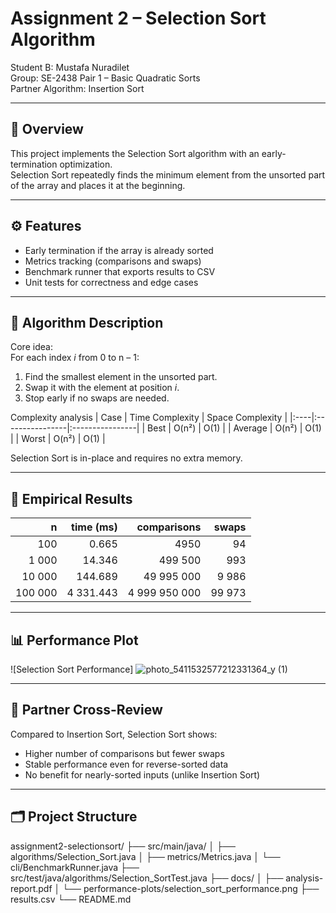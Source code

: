 # Assignment 2 – Selection Sort Algorithm  
Student B: Mustafa Nuradilet  
Group: SE-2438
Pair 1 – Basic Quadratic Sorts  
Partner Algorithm: Insertion Sort 

---

## 📘 Overview
This project implements the Selection Sort algorithm with an early-termination optimization.  
Selection Sort repeatedly finds the minimum element from the unsorted part of the array and places it at the beginning.

---

## ⚙️ Features
- Early termination if the array is already sorted  
- Metrics tracking (comparisons and swaps)  
- Benchmark runner that exports results to CSV  
- Unit tests for correctness and edge cases

---

## 🧮 Algorithm Description
Core idea:  
For each index *i* from 0 to n – 1:  
1. Find the smallest element in the unsorted part.  
2. Swap it with the element at position *i*.  
3. Stop early if no swaps are needed.

Complexity analysis
| Case | Time Complexity | Space Complexity |
|:----|:----------------|:----------------|
| Best | O(n²) | O(1) |
| Average | O(n²) | O(1) |
| Worst | O(n²) | O(1) |

Selection Sort is in-place and requires no extra memory.

---

## 🧾 Empirical Results
| n | time (ms) | comparisons | swaps |
|--:|--:|--:|--:|
| 100 | 0.665 | 4950 | 94 |
| 1 000 | 14.346 | 499 500 | 993 |
| 10 000 | 144.689 | 49 995 000 | 9 986 |
| 100 000 | 4 331.443 | 4 999 950 000 | 99 973 |

---


## 📊 Performance Plot
![Selection Sort Performance]
![photo_5411532577212331364_y (1)](https://github.com/user-attachments/assets/8add6e4f-52a1-4582-86ab-f21e7eecb75c)


---

## 🧠 Partner Cross-Review
Compared to Insertion Sort, Selection Sort shows:
- Higher number of comparisons but fewer swaps  
- Stable performance even for reverse-sorted data  
- No benefit for nearly-sorted inputs (unlike Insertion Sort)

---

## 🗂 Project Structure

assignment2-selectionsort/
├── src/main/java/
│ ├── algorithms/Selection_Sort.java
│ ├── metrics/Metrics.java
│ └── cli/BenchmarkRunner.java
├── src/test/java/algorithms/Selection_SortTest.java
├── docs/
│ ├── analysis-report.pdf
│ └── performance-plots/selection_sort_performance.png
├── results.csv
└── README.md
